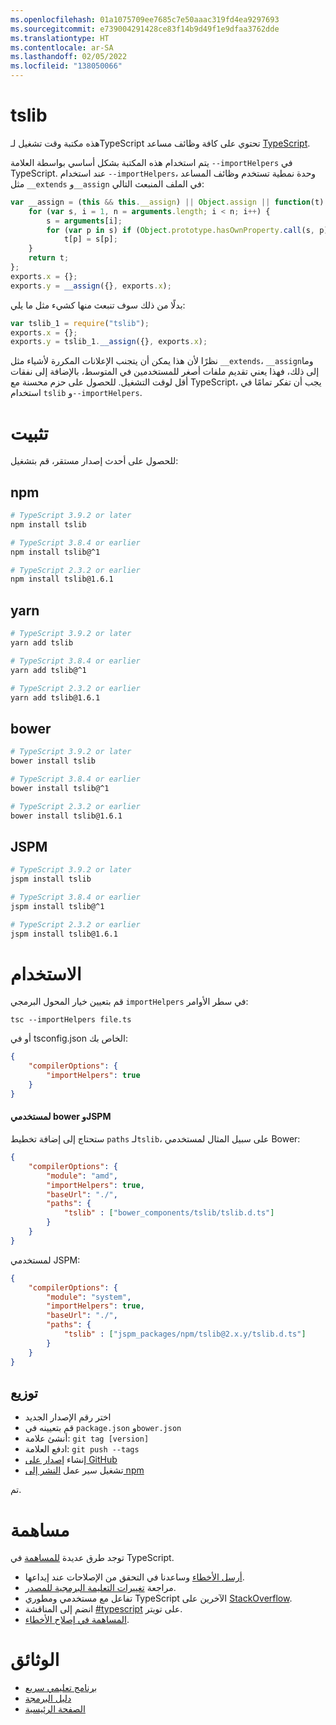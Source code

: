 ```yaml
---
ms.openlocfilehash: 01a1075709ee7685c7e50aaac319fd4ea9297693
ms.sourcegitcommit: e739004291428ce83f14b9d49f1e9dfaa3762dde
ms.translationtype: HT
ms.contentlocale: ar-SA
ms.lasthandoff: 02/05/2022
ms.locfileid: "138050066"
---
```

# <a name="tslib"></a>tslib

هذه مكتبة وقت تشغيل لـTypeScript تحتوي على كافة وظائف مساعد [TypeScript](http://www.typescriptlang.org/).

يتم استخدام هذه المكتبة بشكل أساسي بواسطة العلامة `--importHelpers` في TypeScript.
عند استخدام `--importHelpers`، وحدة نمطية تستخدم وظائف المساعد مثل `__extends` و`__assign` في الملف المنبعث التالي:

```ts
var __assign = (this && this.__assign) || Object.assign || function(t) {
    for (var s, i = 1, n = arguments.length; i < n; i++) {
        s = arguments[i];
        for (var p in s) if (Object.prototype.hasOwnProperty.call(s, p))
            t[p] = s[p];
    }
    return t;
};
exports.x = {};
exports.y = __assign({}, exports.x);

```

بدلًا من ذلك سوف تنبعث منها كشيء مثل ما يلي:

```ts
var tslib_1 = require("tslib");
exports.x = {};
exports.y = tslib_1.__assign({}, exports.x);
```

نظرًا لأن هذا يمكن أن يتجنب الإعلانات المكررة لأشياء مثل `__extends`، `__assign`وما إلى ذلك، فهذا يعني تقديم ملفات أصغر للمستخدمين في المتوسط، بالإضافة إلى نفقات أقل لوقت التشغيل.
للحصول على حزم محسنة مع TypeScript، يجب أن تفكر تمامًا في استخدام `tslib` و`--importHelpers`.

# <a name="installing"></a>تثبيت

للحصول على أحدث إصدار مستقر، قم بتشغيل:

## <a name="npm"></a>npm

```sh
# TypeScript 3.9.2 or later
npm install tslib

# TypeScript 3.8.4 or earlier
npm install tslib@^1

# TypeScript 2.3.2 or earlier
npm install tslib@1.6.1
```

## <a name="yarn"></a>yarn

```sh
# TypeScript 3.9.2 or later
yarn add tslib

# TypeScript 3.8.4 or earlier
yarn add tslib@^1

# TypeScript 2.3.2 or earlier
yarn add tslib@1.6.1
```

## <a name="bower"></a>bower

```sh
# TypeScript 3.9.2 or later
bower install tslib

# TypeScript 3.8.4 or earlier
bower install tslib@^1

# TypeScript 2.3.2 or earlier
bower install tslib@1.6.1
```

## <a name="jspm"></a>JSPM

```sh
# TypeScript 3.9.2 or later
jspm install tslib

# TypeScript 3.8.4 or earlier
jspm install tslib@^1

# TypeScript 2.3.2 or earlier
jspm install tslib@1.6.1
```

# <a name="usage"></a>الاستخدام

قم بتعيين خيار المحول البرمجي `importHelpers` في سطر الأوامر:

```
tsc --importHelpers file.ts
```

أو في tsconfig.json الخاص بك:

```json
{
    "compilerOptions": {
        "importHelpers": true
    }
}
```

#### <a name="for-bower-and-jspm-users"></a>لمستخدمي bower وJSPM

ستحتاج إلى إضافة تخطيط `paths` لـ`tslib`، على سبيل المثال لمستخدمي Bower:

```json
{
    "compilerOptions": {
        "module": "amd",
        "importHelpers": true,
        "baseUrl": "./",
        "paths": {
            "tslib" : ["bower_components/tslib/tslib.d.ts"]
        }
    }
}
```

لمستخدمي JSPM:

```json
{
    "compilerOptions": {
        "module": "system",
        "importHelpers": true,
        "baseUrl": "./",
        "paths": {
            "tslib" : ["jspm_packages/npm/tslib@2.x.y/tslib.d.ts"]
        }
    }
}
```

## <a name="deployment"></a>توزيع

- اختر رقم الإصدار الجديد
- قم بتعيينه في `package.json` و`bower.json`
- أنشئ علامة: `git tag [version]`
- ادفع العلامة: `git push --tags`
- إنشاء [إصدار على GitHub](https://github.com/microsoft/tslib/releases)
- تشغيل سير عمل [النشر إلى npm](https://github.com/microsoft/tslib/actions?query=workflow%3A%22Publish+to+NPM%22)

تم.

# <a name="contribute"></a>مساهمة

توجد طرق عديدة [للمساهمة](https://github.com/Microsoft/TypeScript/blob/master/CONTRIBUTING.md) في TypeScript.

* [أرسل الأخطاء](https://github.com/Microsoft/TypeScript/issues) وساعدنا في التحقق من الإصلاحات عند إيداعها.
* مراجعة [تغييرات التعليمة البرمجية للمصدر](https://github.com/Microsoft/TypeScript/pulls).
* تفاعل مع مستخدمي ومطوري TypeScript الآخرين على [StackOverflow](http://stackoverflow.com/questions/tagged/typescript).
* انضم إلى المناقشة [#typescript](http://twitter.com/#!/search/realtime/%23typescript) على تويتر.
* [المساهمة في إصلاح الأخطاء](https://github.com/Microsoft/TypeScript/blob/master/CONTRIBUTING.md).

# <a name="documentation"></a>‏‏الوثائق

* [برنامج تعليمي سريع](http://www.typescriptlang.org/Tutorial)
* [دليل البرمجة](http://www.typescriptlang.org/Handbook)
* [الصفحة الرئيسية](http://www.typescriptlang.org/)
